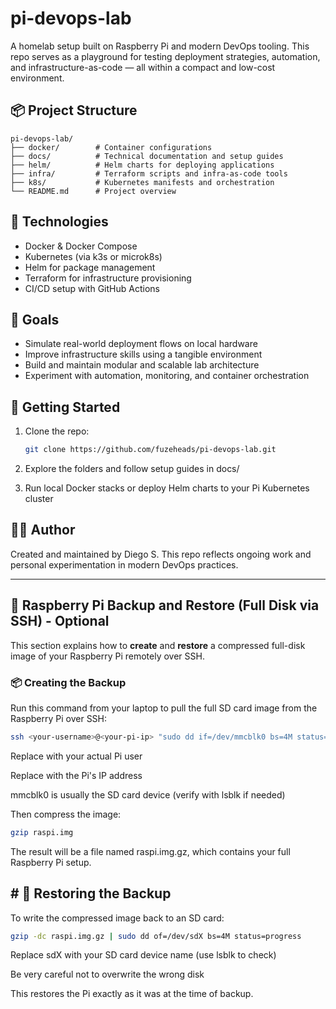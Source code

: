 # pi-devops-lab

A homelab setup built on Raspberry Pi and modern DevOps tooling. This repo serves as a playground for testing deployment strategies, automation, and infrastructure-as-code — all within a compact and low-cost environment.

## 📦 Project Structure

```text
pi-devops-lab/
├── docker/        # Container configurations
├── docs/          # Technical documentation and setup guides
├── helm/          # Helm charts for deploying applications
├── infra/         # Terraform scripts and infra-as-code tools
├── k8s/           # Kubernetes manifests and orchestration
└── README.md      # Project overview
```

## 🚀 Technologies

- Docker & Docker Compose  
- Kubernetes (via k3s or microk8s)  
- Helm for package management  
- Terraform for infrastructure provisioning  
- CI/CD setup with GitHub Actions

## 🧰 Goals

- Simulate real-world deployment flows on local hardware  
- Improve infrastructure skills using a tangible environment  
- Build and maintain modular and scalable lab architecture  
- Experiment with automation, monitoring, and container orchestration

## 🌱 Getting Started

1. Clone the repo:
   ```bash
   git clone https://github.com/fuzeheads/pi-devops-lab.git
   ```

2. Explore the folders and follow setup guides in docs/

3. Run local Docker stacks or deploy Helm charts to your Pi Kubernetes cluster

## 👨‍🔬 Author

Created and maintained by Diego S. This repo reflects ongoing work and personal experimentation in modern DevOps practices.

---




## 💾 Raspberry Pi Backup and Restore (Full Disk via SSH) - Optional

This section explains how to **create** and **restore** a compressed full-disk image of your Raspberry Pi remotely over SSH.


### 📦 Creating the Backup

Run this command from your laptop to pull the full SD card image from the Raspberry Pi over SSH:

```bash
ssh <your-username>@<your-pi-ip> "sudo dd if=/dev/mmcblk0 bs=4M status=progress" | dd of=raspi.img bs=4M status=progress
```

Replace <your-username> with your actual Pi user

Replace <your-pi-ip> with the Pi's IP address

mmcblk0 is usually the SD card device (verify with lsblk if needed)

Then compress the image:
```bash
gzip raspi.img
```
The result will be a file named raspi.img.gz, which contains your full Raspberry Pi setup.

## # 🔁 Restoring the Backup
To write the compressed image back to an SD card:
```bash
gzip -dc raspi.img.gz | sudo dd of=/dev/sdX bs=4M status=progress
```

Replace sdX with your SD card device name (use lsblk to check)

Be very careful not to overwrite the wrong disk

This restores the Pi exactly as it was at the time of backup.
